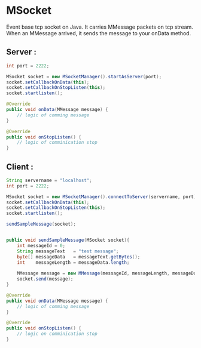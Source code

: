 # MSocket
Event base tcp socket on Java. It carries MMessage packets on tcp stream. When an MMessage arrived, it sends the message to your onData method. 

## Server : 
```java
int port = 2222;

MSocket socket = new MSocketManager().startAsServer(port);
socket.setCallbackOnData(this);
socket.setCallbackOnStopListen(this);
socket.startlisten();

@Override
public void onData(MMessage message) {
    // logic of comming message
}

@Override
public void onStopListen() {
    // logic of comminication stop
}
```

## Client :
```java
String servername = "localhost";
int port = 2222;

MSocket socket = new MSocketManager().connectToServer(servername, port);
socket.setCallbackOnData(this);
socket.setCallbackOnStopListen(this);
socket.startlisten();

sendSampleMessage(socket);


public void sendSampleMessage(MSocket socket){
    int messageId = 0;
    String messageText   = "test message";
    byte[] messageData   = messageText.getBytes();
    int    messageLength = messageData.length;
    
    MMessage message = new MMessage(messageId, messageLength, messageData, ByteOrder.LITTLE_ENDIAN);
    socket.send(message);
}

@Override
public void onData(MMessage message) {
    // logic of comming message
}

@Override
public void onStopListen() {
    // logic on comminication stop
}
```
